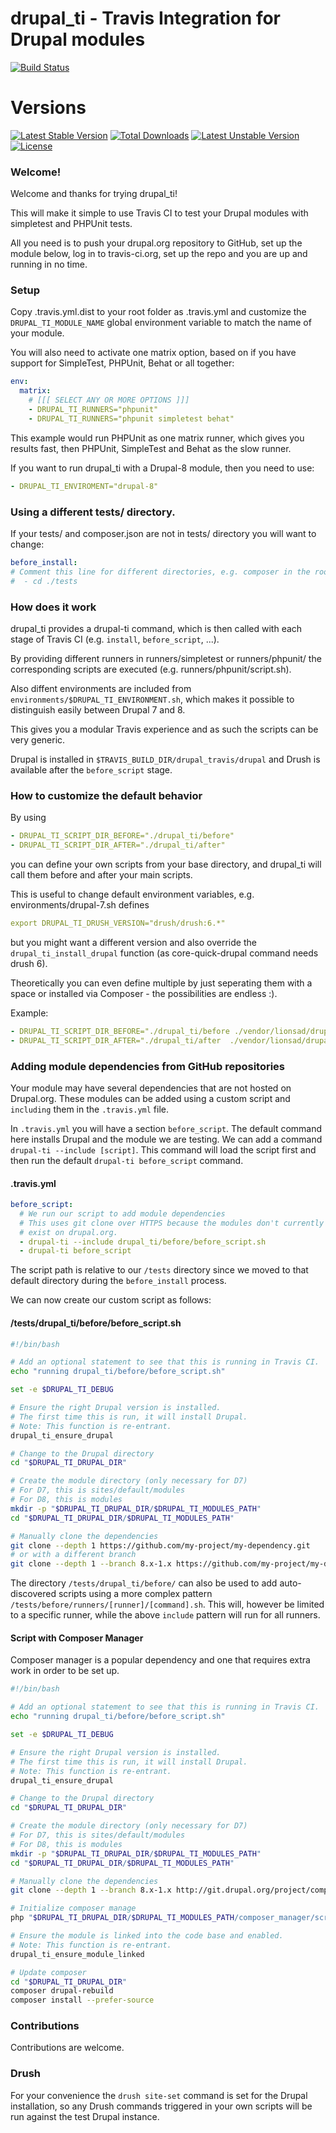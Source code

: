 # drupal\_ti - Travis Integration for Drupal modules

[![Build Status](https://travis-ci.org/LionsAd/drupal_ti.svg?branch=master)](https://travis-ci.org/LionsAd/drupal_ti)

# Versions

[![Latest Stable Version](https://poser.pugx.org/lionsad/drupal_ti/v/stable)](https://packagist.org/packages/lionsad/drupal_ti) [![Total Downloads](https://poser.pugx.org/lionsad/drupal_ti/downloads)](https://packagist.org/packages/lionsad/drupal_ti) [![Latest Unstable Version](https://poser.pugx.org/lionsad/drupal_ti/v/unstable)](https://packagist.org/packages/lionsad/drupal_ti) [![License](https://poser.pugx.org/lionsad/drupal_ti/license)](https://packagist.org/packages/lionsad/drupal_ti)

### Welcome!

Welcome and thanks for trying drupal\_ti!

This will make it simple to use Travis CI to test your Drupal modules with simpletest and PHPUnit tests.

All you need is to push your drupal.org repository to GitHub, set up the module below, log in to travis-ci.org, set up the repo and you are up and running in no time.

### Setup

Copy .travis.yml.dist to your root folder as .travis.yml and customize the `DRUPAL_TI_MODULE_NAME` global environment variable to match the name of your module.

You will also need to activate one matrix option, based on if you have support for SimpleTest, PHPUnit, Behat or all together:

```yml
env:
  matrix:
    # [[[ SELECT ANY OR MORE OPTIONS ]]]
    - DRUPAL_TI_RUNNERS="phpunit" 
    - DRUPAL_TI_RUNNERS="phpunit simpletest behat" 
```

This example would run PHPUnit as one matrix runner, which gives you results fast, then PHPUnit, SimpleTest and Behat as the slow runner.

If you want to run drupal_ti with a Drupal-8 module, then you need to use:

```yml
- DRUPAL_TI_ENVIROMENT="drupal-8"
```

### Using a different tests/ directory.

If your tests/ and composer.json are not in tests/ directory you will want to change:

```yml
before_install:
# Comment this line for different directories, e.g. composer in the root.
#  - cd ./tests
```

### How does it work

drupal\_ti provides a drupal-ti command, which is then called with each stage of Travis CI (e.g. `install`, `before_script`, ...).

By providing different runners in runners/simpletest or runners/phpunit/ the corresponding scripts are executed (e.g. runners/phpunit/script.sh).

Also diffent environments are included from `environments/$DRUPAL_TI_ENVIRONMENT.sh`, which makes it possible to distinguish easily between Drupal 7 and 8.

This gives you a modular Travis experience and as such the scripts can be very generic.

Drupal is installed in `$TRAVIS_BUILD_DIR/drupal_travis/drupal` and Drush is available after the `before_script` stage.

### How to customize the default behavior

By using

```yml
- DRUPAL_TI_SCRIPT_DIR_BEFORE="./drupal_ti/before"
- DRUPAL_TI_SCRIPT_DIR_AFTER="./drupal_ti/after"
```

you can define your own scripts from your base directory, and drupal\_ti will call them before and after your main scripts.

This is useful to change default environment variables, e.g. environments/drupal-7.sh defines

```yml
export DRUPAL_TI_DRUSH_VERSION="drush/drush:6.*"
```

but you might want a different version and also override the `drupal_ti_install_drupal` function (as core-quick-drupal command needs drush 6).

Theoretically you can even define multiple by just seperating them with a space or installed via Composer - the possibilities are endless :).

Example:

```yml
- DRUPAL_TI_SCRIPT_DIR_BEFORE="./drupal_ti/before ./vendor/lionsad/drupal_ti_base_cool/drupal_ti/before"
- DRUPAL_TI_SCRIPT_DIR_AFTER="./drupal_ti/after  ./vendor/lionsad/drupal_ti_base_cool/drupal_ti/after"
```

### Adding module dependencies from GitHub repositories

Your module may have several dependencies that are not hosted on Drupal.org. These modules can be added using a custom script and `including` them in the `.travis.yml` file.

In `.travis.yml` you will have a section `before_script`. The default command here installs Drupal and the module we are testing. We can add a command `drupal-ti --include [script]`. This command will load the script first and then run the default `drupal-ti before_script` command.

#### .travis.yml
```yml
before_script:
  # We run our script to add module dependencies
  # This uses git clone over HTTPS because the modules don't currently
  # exist on drupal.org.
  - drupal-ti --include drupal_ti/before/before_script.sh
  - drupal-ti before_script
```

The script path is relative to our `/tests` directory since we moved to that default directory during the `before_install` process.

We can now create our custom script as follows:

#### /tests/drupal_ti/before/before_script.sh
```bash
#!/bin/bash

# Add an optional statement to see that this is running in Travis CI.
echo "running drupal_ti/before/before_script.sh"

set -e $DRUPAL_TI_DEBUG

# Ensure the right Drupal version is installed.
# The first time this is run, it will install Drupal.
# Note: This function is re-entrant.
drupal_ti_ensure_drupal

# Change to the Drupal directory
cd "$DRUPAL_TI_DRUPAL_DIR"

# Create the module directory (only necessary for D7)
# For D7, this is sites/default/modules
# For D8, this is modules
mkdir -p "$DRUPAL_TI_DRUPAL_DIR/$DRUPAL_TI_MODULES_PATH"
cd "$DRUPAL_TI_DRUPAL_DIR/$DRUPAL_TI_MODULES_PATH"

# Manually clone the dependencies
git clone --depth 1 https://github.com/my-project/my-dependency.git
# or with a different branch
git clone --depth 1 --branch 8.x-1.x https://github.com/my-project/my-dependency.git
```

The directory `/tests/drupal_ti/before/` can also be used to add auto-discovered scripts using a more complex pattern `/tests/before/runners/[runner]/[command].sh`. This will, however be limited to a specific runner, while the above `include` pattern will run for all runners.

#### Script with Composer Manager
Composer manager is a popular dependency and one that requires extra work in order to be set up.

```bash
#!/bin/bash

# Add an optional statement to see that this is running in Travis CI.
echo "running drupal_ti/before/before_script.sh"

set -e $DRUPAL_TI_DEBUG

# Ensure the right Drupal version is installed.
# The first time this is run, it will install Drupal.
# Note: This function is re-entrant.
drupal_ti_ensure_drupal

# Change to the Drupal directory
cd "$DRUPAL_TI_DRUPAL_DIR"

# Create the module directory (only necessary for D7)
# For D7, this is sites/default/modules
# For D8, this is modules
mkdir -p "$DRUPAL_TI_DRUPAL_DIR/$DRUPAL_TI_MODULES_PATH"
cd "$DRUPAL_TI_DRUPAL_DIR/$DRUPAL_TI_MODULES_PATH"

# Manually clone the dependencies
git clone --depth 1 --branch 8.x-1.x http://git.drupal.org/project/composer_manager.git

# Initialize composer manage
php "$DRUPAL_TI_DRUPAL_DIR/$DRUPAL_TI_MODULES_PATH/composer_manager/scripts/init.php"

# Ensure the module is linked into the code base and enabled.
# Note: This function is re-entrant.
drupal_ti_ensure_module_linked

# Update composer
cd "$DRUPAL_TI_DRUPAL_DIR"
composer drupal-rebuild
composer install --prefer-source
```

### Contributions

Contributions are welcome.

### Drush

For your convenience the `drush site-set` command is set for the Drupal installation, so any Drush commands triggered in your own scripts will be run against the test Drupal instance.
